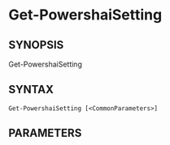 ﻿---
external help file: powershai-help.xml
schema: 2.0.0
powershai: true
---

# Get-PowershaiSetting

## SYNOPSIS <!--!= @#Synop !-->

Get-PowershaiSetting 


## SYNTAX <!--!= @#Syntax !-->

```
Get-PowershaiSetting [<CommonParameters>]
```

## PARAMETERS <!--!= @#Params !-->